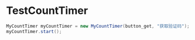 # TestCountTimer

```java  
MyCountTimer myCountTimer = new MyCountTimer(button_get, "获取验证码");
myCountTimer.start();
```
